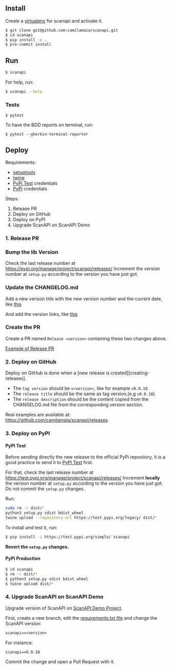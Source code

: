 ## Install

Create a [virtualenv][virtualenv] for scanapi and activate it.

```bash
$ git clone git@github.com:camilamaia/scanapi.git
$ cd scanapi
$ pip install -e .
$ pre-commit install
```

## Run

```bash
$ scanapi
```

For help, run:

```bash
$ scanapi --help
```

### Tests


```
$ pytest
```

To have the BDD reports on terminal, run:

```
$ pytest --gherkin-terminal-reporter
```

## Deploy

Requirements:

- [setuptools][setuptools]
- [twine][twine]
- [PyPI Test][pypi-test] credentials
- [PyPI][pypi] credentials

Steps:
1. Release PR
2. Deploy on GitHub
3. Deploy on PyPI
4. Upgrade ScanAPI on ScanAPI Demo

### 1. Release PR

### Bump the lib Version

Check the last release number at https://pypi.org/manage/project/scanapi/releases/
Increment the version number at `setup.py` according to the version you have just got.

### Update the CHANGELOG.md

Add a new version title with the new version number and the current date, like [this](https://github.com/camilamaia/scanapi/commit/86e89e6ab52bbf64e058c02dbfdbbb1500066bff#diff-4ac32a78649ca5bdd8e0ba38b7006a1eR9-R10)

And add the version links, like [this](https://github.com/camilamaia/scanapi/commit/86e89e6ab52bbf64e058c02dbfdbbb1500066bff#diff-4ac32a78649ca5bdd8e0ba38b7006a1eR69-R70)

### Create the PR

Create a PR named `Release <version>` containing these two changes above.

[Example of Release PR](https://github.com/camilamaia/scanapi/commit/86e89e6ab52bbf64e058c02dbfdbbb1500066bff)

### 2. Deploy on GitHub

Deploy on GitHub is done when a [new release is created][creating-releases].

- The `tag version` should be `v<version>`, like for example `v0.0.18`.
- The `release title` should be the same as tag version,(e.g `v0.0.18`).
- The `release description` should be the content copied from the CHANGELOG.md file from the corresponding version section.

Real examples are available at: https://github.com/camilamaia/scanapi/releases.

### 3. Deploy on PyPI

#### PyPI Test

Before sending directly the new release to the official PyPi repository, it is a good practice to send it to [PyPI Test][pypi-test] first.

For that, check the last release number at https://test.pypi.org/manage/project/scanapi/releases/
Increment **locally** the version number at `setup.py` according to the version you have just got. Do not commit the `setup.py` changes.

Run:

```bash
sudo rm -r dist/*
python3 setup.py sdist bdist_wheel
twine upload --repository-url https://test.pypi.org/legacy/ dist/*
```

To install and test it, run:

```bash
$ pip install -i https://test.pypi.org/simple/ scanapi
```

**Revert the `setup.py` changes.**

#### PyPi Production

```bash
$ cd scanapi
$ rm -r dist/*
$ python3 setup.py sdist bdist_wheel
$ twine upload dist/*
```

### 4. Upgrade ScanAPI on ScanAPI Demo

Upgrade version of ScanAPI on [ScanAPI Demo Project][scanapi-demo].

First, create a new branch, edit the [requirements.txt file][scanapi-demo-requirements] and change the ScanAPI version:

```txt
scanapi==<version>
```

For instance:

```txt
scanapi==0.0.18
```

Commit the change and open a Pull Request with it.


[virtualenv]: https://virtualenv.pypa.io/en/latest/
[pypi]: https://pypi.org
[pypi-test]: https://test.pypi.org
[scanapi-demo]: https://github.com/camilamaia/scanapi-demo
[scanapi-demo-requirements]: https://github.com/camilamaia/scanapi-demo/blob/master/requirements.txt
[setuptools]: https://packaging.python.org/key_projects/#setuptools
[twine]: https://packaging.python.org/key_projects/#twine
